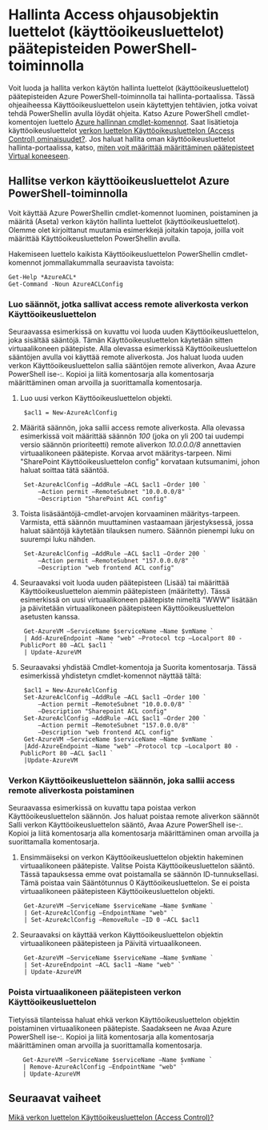 <properties
   pageTitle="Hallinta Access ohjausobjektin luettelot (käyttöoikeusluettelot) päätepisteiden PowerShell-toiminnolla"
   description="Opi hallitsemaan käyttöoikeusluettelot PowerShellin avulla"
   services="virtual-network"
   documentationCenter="na"
   authors="jimdial"
   manager="carmonm"
   editor="tysonn" />
<tags
   ms.service="virtual-network"
   ms.devlang="na"
   ms.topic="article"
   ms.tgt_pltfrm="na"
   ms.workload="infrastructure-services"
   ms.date="03/15/2016"
   ms.author="jdial" />

# <a name="how-to-manage-access-control-lists-acls-for-endpoints-by-using-powershell"></a>Hallinta Access ohjausobjektin luettelot (käyttöoikeusluettelot) päätepisteiden PowerShell-toiminnolla

Voit luoda ja hallita verkon käytön hallinta luettelot (käyttöoikeusluettelot) päätepisteiden Azure PowerShell-toiminnolla tai hallinta-portaalissa. Tässä ohjeaiheessa Käyttöoikeusluettelon usein käytettyjen tehtävien, jotka voivat tehdä PowerShellin avulla löydät ohjeita. Katso Azure PowerShell cmdlet-komentojen luettelo [Azure hallinnan cmdlet-komennot](http://go.microsoft.com/fwlink/?LinkId=317721). Saat lisätietoja käyttöoikeusluettelot [verkon luettelon Käyttöoikeusluettelon (Access Control) ominaisuudet?](virtual-networks-acl.md). Jos haluat hallita oman käyttöoikeusluettelot hallinta-portaalissa, katso, [miten voit määrittää määrittäminen päätepisteet Virtual koneeseen](../virtual-machines/virtual-machines-windows-classic-setup-endpoints.md).

## <a name="manage-network-acls-by-using-azure-powershell"></a>Hallitse verkon käyttöoikeusluettelot Azure PowerShell-toiminnolla

Voit käyttää Azure PowerShellin cmdlet-komennot luominen, poistaminen ja määritä (Aseta) verkon käytön hallinta luettelot (käyttöoikeusluettelot). Olemme olet kirjoittanut muutamia esimerkkejä joitakin tapoja, joilla voit määrittää Käyttöoikeusluettelon PowerShellin avulla.

Hakemiseen luettelo kaikista Käyttöoikeusluettelon PowerShellin cmdlet-komennot jommallakummalla seuraavista tavoista:

    Get-Help *AzureACL*
    Get-Command -Noun AzureACLConfig

### <a name="create-a-network-acl-with-rules-that-permit-access-from-a-remote-subnet"></a>Luo säännöt, jotka sallivat access remote aliverkosta verkon Käyttöoikeusluettelon

Seuraavassa esimerkissä on kuvattu voi luoda uuden Käyttöoikeusluettelon, joka sisältää sääntöjä. Tämän Käyttöoikeusluettelon käytetään sitten virtuaalikoneen päätepiste. Alla olevassa esimerkissä Käyttöoikeusluettelon sääntöjen avulla voi käyttää remote aliverkosta. Jos haluat luoda uuden verkon Käyttöoikeusluettelon sallia sääntöjen remote aliverkon, Avaa Azure PowerShell ise-:. Kopioi ja liitä komentosarja alla komentosarja määrittäminen oman arvoilla ja suorittamalla komentosarja.

1. Luo uusi verkon Käyttöoikeusluettelon objekti.

        $acl1 = New-AzureAclConfig

1. Määritä säännön, joka sallii access remote aliverkosta. Alla olevassa esimerkissä voit määrittää säännön *100* (joka on yli 200 tai uudempi versio säännön prioriteetti) remote aliverkon *10.0.0.0/8* annettavien virtuaalikoneen päätepiste. Korvaa arvot määritys-tarpeen. Nimi "SharePoint Käyttöoikeusluettelon config" korvataan kutsumanimi, johon haluat soittaa tätä sääntöä.

        Set-AzureAclConfig –AddRule –ACL $acl1 –Order 100 `
            –Action permit –RemoteSubnet "10.0.0.0/8" `
            –Description "SharePoint ACL config"

1. Toista lisäsääntöjä-cmdlet-arvojen korvaaminen määritys-tarpeen. Varmista, että säännön muuttaminen vastaamaan järjestyksessä, jossa haluat sääntöjä käytetään tilauksen numero. Säännön pienempi luku on suurempi luku nähden.

        Set-AzureAclConfig –AddRule –ACL $acl1 –Order 200 `
            –Action permit –RemoteSubnet "157.0.0.0/8" `
            –Description "web frontend ACL config"

1. Seuraavaksi voit luoda uuden päätepisteen (Lisää) tai määrittää Käyttöoikeusluettelon aiemmin päätepisteen (määritetty). Tässä esimerkissä on uusi virtuaalikoneen päätepiste nimeltä "WWW" lisätään ja päivitetään virtuaalikoneen päätepisteen Käyttöoikeusluettelon asetusten kanssa.

        Get-AzureVM –ServiceName $serviceName –Name $vmName `
        | Add-AzureEndpoint –Name "web" –Protocol tcp –Localport 80 - PublicPort 80 –ACL $acl1 `
        | Update-AzureVM

1. Seuraavaksi yhdistää Cmdlet-komentoja ja Suorita komentosarja. Tässä esimerkissä yhdistetyn cmdlet-komennot näyttää tältä:

        $acl1 = New-AzureAclConfig
        Set-AzureAclConfig –AddRule –ACL $acl1 –Order 100 `
            –Action permit –RemoteSubnet "10.0.0.0/8" `
            –Description "Sharepoint ACL config"
        Set-AzureAclConfig –AddRule –ACL $acl1 –Order 200 `
            –Action permit –RemoteSubnet "157.0.0.0/8" `
            –Description "web frontend ACL config"
        Get-AzureVM –ServiceName $serviceName –Name $vmName `
        |Add-AzureEndpoint –Name "web" –Protocol tcp –Localport 80 - PublicPort 80 –ACL $acl1 `
        |Update-AzureVM

### <a name="remove-a-network-acl-rule-that-permits-access-from-a-remote-subnet"></a>Verkon Käyttöoikeusluettelon säännön, joka sallii access remote aliverkosta poistaminen

Seuraavassa esimerkissä on kuvattu tapa poistaa verkon Käyttöoikeusluettelon säännön.  Jos haluat poistaa remote aliverkon säännöt Salli verkon Käyttöoikeusluettelon sääntö, Avaa Azure PowerShell ise-:. Kopioi ja liitä komentosarja alla komentosarja määrittäminen oman arvoilla ja suorittamalla komentosarja.

1. Ensimmäiseksi on verkon Käyttöoikeusluettelon objektin hakeminen virtuaalikoneen päätepiste. Valitse Poista Käyttöoikeusluettelon sääntö. Tässä tapauksessa emme ovat poistamalla se säännön ID-tunnuksellasi. Tämä poistaa vain Sääntötunnus 0 Käyttöoikeusluettelon. Se ei poista virtuaalikoneen päätepisteen Käyttöoikeusluettelon objekti.

        Get-AzureVM –ServiceName $serviceName –Name $vmName `
        | Get-AzureAclConfig –EndpointName "web" `
        | Set-AzureAclConfig –RemoveRule –ID 0 –ACL $acl1

1. Seuraavaksi on käyttää verkon Käyttöoikeusluettelon objektin virtuaalikoneen päätepisteen ja Päivitä virtuaalikoneen.

        Get-AzureVM –ServiceName $serviceName –Name $vmName `
        | Set-AzureEndpoint –ACL $acl1 –Name "web" `
        | Update-AzureVM

### <a name="remove-a-network-acl-from-a-virtual-machine-endpoint"></a>Poista virtuaalikoneen päätepisteen verkon Käyttöoikeusluettelon

Tietyissä tilanteissa haluat ehkä verkon Käyttöoikeusluettelon objektin poistaminen virtuaalikoneen päätepiste. Saadakseen ne Avaa Azure PowerShell ise-:. Kopioi ja liitä komentosarja alla komentosarja määrittäminen oman arvoilla ja suorittamalla komentosarja.

        Get-AzureVM –ServiceName $serviceName –Name $vmName `
        | Remove-AzureAclConfig –EndpointName "web" `
        | Update-AzureVM

## <a name="next-steps"></a>Seuraavat vaiheet

[Mikä verkon luettelon Käyttöoikeusluettelon (Access Control)?](virtual-networks-acl.md)
